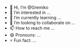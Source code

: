 - 👋 Hi, I’m @Gremiko
- 👀 I’m interested in ...
- 🌱 I’m currently learning ...
- 💞️ I’m looking to collaborate on ...
- 📫 How to reach me ...
- 😄 Pronouns: ...
- ⚡ Fun fact: ...

<!---
Gremiko/Gremiko is a ✨ special ✨ repository because its `README.md` (this file) appears on your GitHub profile.
You can click the Preview link to take a look at your changes.
--->
